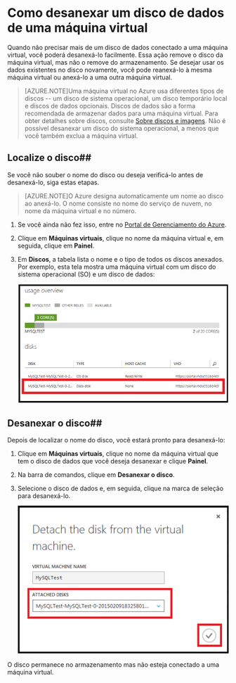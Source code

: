 
# Como desanexar um disco de dados de uma máquina virtual 

Quando não precisar mais de um disco de dados conectado a uma máquina virtual, você poderá desanexá-lo facilmente. Essa ação remove o disco da máquina virtual, mas não o remove do armazenamento. Se desejar usar os dados existentes no disco novamente, você pode reanexá-lo à mesma máquina virtual ou anexá-lo a uma outra máquina virtual.

> [AZURE.NOTE]Uma máquina virtual no Azure usa diferentes tipos de discos -- um disco de sistema operacional, um disco temporário local e discos de dados opcionais. Discos de dados são a forma recomendada de armazenar dados para uma máquina virtual. Para obter detalhes sobre discos, consulte [Sobre discos e imagens](http://go.microsoft.com/fwlink/p/?LinkId=263439). Não é possível desanexar um disco do sistema operacional, a menos que você também exclua a máquina virtual.

## Localize o disco##

Se você não souber o nome do disco ou deseja verificá-lo antes de desanexá-lo, siga estas etapas.

> [AZURE.NOTE]O Azure designa automaticamente um nome ao disco ao anexá-lo. O nome consiste no nome do serviço de nuvem, no nome da máquina virtual e no número.

1. Se você ainda não fez isso, entre no [Portal de Gerenciamento do Azure](http://manage.windowsazure.com). 

2. Clique em **Máquinas virtuais**, clique no nome da máquina virtual e, em seguida, clique em **Painel**.

3. Em **Discos**, a tabela lista o nome e o tipo de todos os discos anexados. Por exemplo, esta tela mostra uma máquina virtual com um disco do sistema operacional (SO) e um disco de dados:
		
	![Encontrar disco de dados](./media/howto-detach-disk-windows-linux/FindDataDisks.png)


## Desanexar o disco##

Depois de localizar o nome do disco, você estará pronto para desanexá-lo:

1. Clique em **Máquinas virtuais**, clique no nome da máquina virtual que tem o disco de dados que você deseja desanexar e clique **Painel**.
2. Na barra de comandos, clique em **Desanexar o disco**.

3. Selecione o disco de dados e, em seguida, clique na marca de seleção para desanexá-lo.

	![Desanexar detalhes do disco](./media/howto-detach-disk-windows-linux/DetachDiskDetails.png)

O disco permanece no armazenamento mas não esteja conectado a uma máquina virtual.

 

<!---HONumber=July15_HO1-->